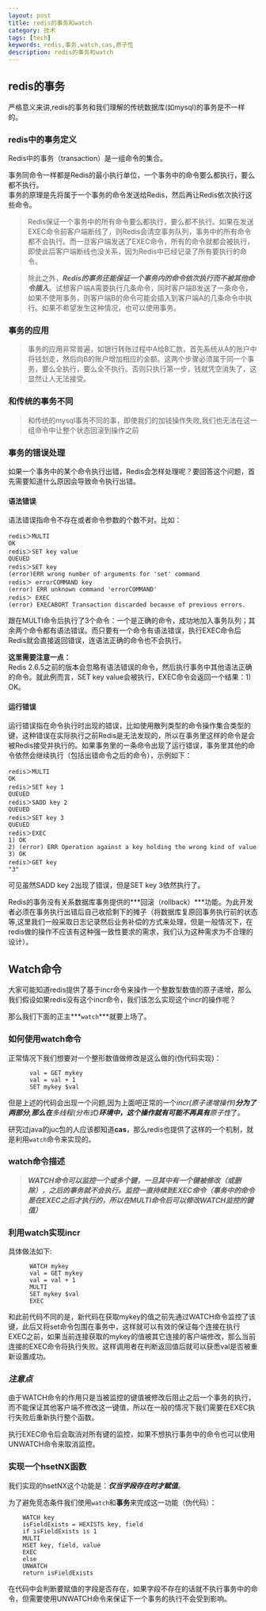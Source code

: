 ```yaml
---
layout: post
title: redis的事务和watch
category: 技术
tags: [tech]
keywords: redis,事务,watch,cas,原子性
description: redis的事务和watch
---
```



## redis的事务  

严格意义来讲,redis的事务和我们理解的传统数据库(如mysql)的事务是不一样的。 

### redis中的事务定义  

Redis中的事务（transaction）是一组命令的集合。  

事务同命令一样都是Redis的最小执行单位，一个事务中的命令要么都执行，要么都不执行。  
事务的原理是先将属于一个事务的命令发送给Redis，然后再让Redis依次执行这些命令。  

> Redis保证一个事务中的所有命令要么都执行，要么都不执行。如果在发送EXEC命令前客户端断线了，则Redis会清空事务队列，事务中的所有命令都不会执行。而一旦客户端发送了EXEC命令，所有的命令就都会被执行，即使此后客户端断线也没关系，因为Redis中已经记录了所有要执行的命令。   

> 除此之外，***Redis的事务还能保证一个事务内的命令依次执行而不被其他命令插入***。试想客户端A需要执行几条命令，同时客户端B发送了一条命令，如果不使用事务，则客户端B的命令可能会插入到客户端A的几条命令中执行。如果不希望发生这种情况，也可以使用事务。  

### 事务的应用  

> 事务的应用非常普遍，如银行转账过程中A给B汇款，首先系统从A的账户中将钱划走，然后向B的账户增加相应的金额。这两个步骤必须属于同一个事务，要么全执行，要么全不执行。否则只执行第一步，钱就凭空消失了，这显然让人无法接受。  

### 和传统的事务不同  

> 和传统的mysql事务不同的事，即使我们的加钱操作失败,我们也无法在这一组命令中让整个状态回滚到操作之前   

### 事务的错误处理   

如果一个事务中的某个命令执行出错，Redis会怎样处理呢？要回答这个问题，首先需要知道什么原因会导致命令执行出错。 

#### 语法错误  

语法错误指命令不存在或者命令参数的个数不对。比如： 

```
redis＞MULTI
OK
redis＞SET key value
QUEUED
redis＞SET key
(error)ERR wrong number of arguments for 'set' command
redis＞ errorCOMMAND key
(error) ERR unknown command 'errorCOMMAND'
redis＞ EXEC
(error) EXECABORT Transaction discarded because of previous errors.
```  

跟在MULTI命令后执行了3个命令：一个是正确的命令，成功地加入事务队列；其余两个命令都有语法错误。而只要有一个命令有语法错误，执行EXEC命令后Redis就会直接返回错误，连语法正确的命令也不会执行。     

**这里需要注意一点：**   
Redis 2.6.5之前的版本会忽略有语法错误的命令，然后执行事务中其他语法正确的命令。就此例而言，SET key value会被执行，EXEC命令会返回一个结果：1) OK。   

#### 运行错误  

运行错误指在命令执行时出现的错误，比如使用散列类型的命令操作集合类型的键，这种错误在实际执行之前Redis是无法发现的，所以在事务里这样的命令是会被Redis接受并执行的。如果事务里的一条命令出现了运行错误，事务里其他的命令依然会继续执行（包括出错命令之后的命令），示例如下： 

```
redis＞MULTI
OK
redis＞SET key 1
QUEUED
redis＞SADD key 2
QUEUED
redis＞SET key 3
QUEUED
redis＞EXEC
1) OK
2) (error) ERR Operation against a key holding the wrong kind of value
3) OK
redis＞GET key
"3"
```

可见虽然SADD key 2出现了错误，但是SET key 3依然执行了。   

Redis的事务没有关系数据库事务提供的***回滚（rollback）***功能。为此开发者必须在事务执行出错后自己收拾剩下的摊子（将数据库复原回事务执行前的状态等,这里我们一般采取日志记录然后业务补偿的方式来处理，但是一般情况下，在redis做的操作不应该有这种强一致性要求的需求，我们认为这种需求为不合理的设计）。  

## Watch命令  

大家可能知道redis提供了基于incr命令来操作一个整数型数值的原子递增，那么我们假设如果redis没有这个incr命令，我们该怎么实现这个incr的操作呢？

那么我们下面的正主***`watch`***就要上场了。  

### 如何使用watch命令  

正常情况下我们想要对一个整形数值做修改是这么做的(伪代码实现)：  

```
      val = GET mykey
      val = val + 1
      SET mykey $val
```

但是上述的代码会出现一个问题,因为上面吧正常的一个**incr(原子递增操作)**分为了两部分,那么在***多线程(分布式)***环境中，这个操作就有可能不再具有**原子性**了。   

研究过java的juc包的人应该都知道**cas**，那么redis也提供了这样的一个机制，就是利用`watch`命令来实现的。  

### watch命令描述  

> ***WATCH命令可以监控一个或多个键，一旦其中有一个键被修改（或删除），之后的事务就不会执行。监控一直持续到EXEC命令（事务中的命令是在EXEC之后才执行的，所以在MULTI命令后可以修改WATCH监控的键值）***

### 利用watch实现incr  

具体做法如下:  

```
      WATCH mykey
      val = GET mykey
      val = val + 1
      MULTI
      SET mykey $val
      EXEC
```   

 和此前代码不同的是，新代码在获取mykey的值之前先通过WATCH命令监控了该键，此后又将set命令包围在事务中，这样就可以有效的保证每个连接在执行EXEC之前，如果当前连接获取的mykey的值被其它连接的客户端修改，那么当前连接的EXEC命令将执行失败。这样调用者在判断返回值后就可以获悉val是否被重新设置成功。

### ***注意点***  

由于WATCH命令的作用只是当被监控的键值被修改后阻止之后一个事务的执行，而不能保证其他客户端不修改这一键值，所以在一般的情况下我们需要在EXEC执行失败后重新执行整个函数。  

执行EXEC命令后会取消对所有键的监控，如果不想执行事务中的命令也可以使用UNWATCH命令来取消监控。

### 实现一个hsetNX函数

我们实现的hsetNX这个功能是：***仅当字段存在时才赋值***。  

为了避免竞态条件我们使用`watch`和**事务**来完成这一功能（伪代码）：  

```  
    WATCH key  
    isFieldExists = HEXISTS key, field  
    if isFieldExists is 1  
    MULTI  
    HSET key, field, value  
    EXEC  
    else  
    UNWATCH  
    return isFieldExists
```

在代码中会判断要赋值的字段是否存在，如果字段不存在的话就不执行事务中的命令，但需要使用UNWATCH命令来保证下一个事务的执行不会受到影响。   


